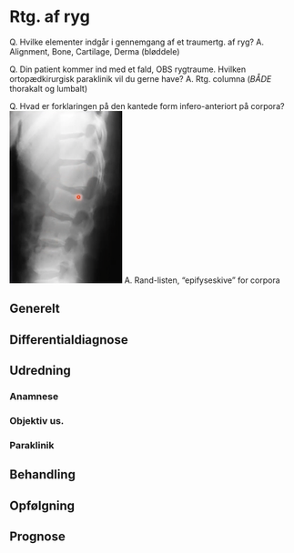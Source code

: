 # Rtg. af ryg
Q. Hvilke elementer indgår i gennemgang af et traumertg. af ryg?
A. Alignment, Bone, Cartilage, Derma (bløddele)

Q. Din patient kommer ind med et fald, OBS rygtraume. Hvilken ortopædkirurgisk paraklinik vil du gerne have?
A. Rtg. columna (*BÅDE* thorakalt og lumbalt)

Q. Hvad er forklaringen på den kantede form infero-anteriort på corpora?
![](BearImages/FAFCD7C9-CFA0-4800-8803-18FA4DAC5D3F-20440-000030E2B6E0B066/04E9A3F4-F634-4017-BE14-FCD07A37F68B.png)
A. Rand-listen, “epifyseskive” for corpora

## Generelt


## Differentialdiagnose


## Udredning
### Anamnese

### Objektiv us.

### Paraklinik

## Behandling


## Opfølgning


## Prognose
 

<!-- #anki/tag/med/Orto #anki/deck/Medicine -->

<!-- {BearID:5933B5F7-C0A6-40AF-AC30-6F564E9F5599-20440-00003016AD68CCB2} -->
